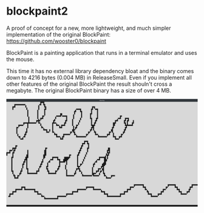 # blockpaint2

A proof of concept for a new, more lightweight, and much simpler implementation of the original BlockPaint: https://github.com/wooster0/blockpaint

BlockPaint is a painting application that runs in a terminal emulator and uses the mouse.

This time it has no external library dependency bloat and the binary comes down to 4216 bytes (0.004 MB) in ReleaseSmall. Even if you implement all other features of the original BlockPaint the result shouln't cross a megabyte.
The original BlockPaint binary has a size of over 4 MB.

![demo](demo.png)
